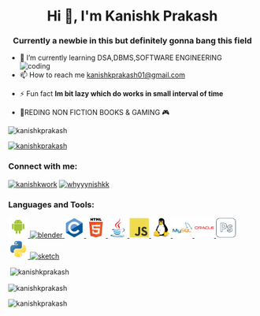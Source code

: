 <h1 align="center">Hi 👋, I'm Kanishk Prakash </h1>
<h3 align="center">Currently a newbie in this but definitely gonna bang this field</h3>

- 🌱 I’m currently learning DSA,DBMS,SOFTWARE ENGINEERING <img align="right" alt="coding" width="500" src="https://i.giphy.com/f3iwJFOVOwuy7K6FFw.webp">

- 📫 How to reach me kanishkprakash01@gmail.com

- ⚡ Fun fact **Im bit lazy which do works in small interval of time**

- 📖REDING NON FICTION BOOKS & GAMING 🎮

<p align="left"> <img src="https://komarev.com/ghpvc/?username=kanishkprakash&label=Profile%20views&color=0e75b6&style=flat" alt="kanishkprakash" /> </p>

<p align="left"> <a href="https://github.com/ryo-ma/github-profile-trophy"><img src="https://github-profile-trophy.vercel.app/?username=kanishkprakash" alt="kanishkprakash" /></a> </p>
<h3 align="left">Connect with me:</h3>
<p align="left">
<a href="https://twitter.com/kanishkwork" target="blank"><img align="center" src="https://raw.githubusercontent.com/rahuldkjain/github-profile-readme-generator/master/src/images/icons/Social/twitter.svg" alt="kanishkwork" height="30" width="40" /></a>
<a href="https://instagram.com/whyyynishkk" target="blank"><img align="center" src="https://raw.githubusercontent.com/rahuldkjain/github-profile-readme-generator/master/src/images/icons/Social/instagram.svg" alt="whyyynishkk" height="30" width="40" /></a>
</p>

<h3 align="left">Languages and Tools:</h3>
<p align="left"> <a href="https://developer.android.com" target="_blank" rel="noreferrer"> <img src="https://raw.githubusercontent.com/devicons/devicon/master/icons/android/android-original-wordmark.svg" alt="android" width="40" height="40"/> </a> <a href="https://www.blender.org/" target="_blank" rel="noreferrer"> <img src="https://download.blender.org/branding/community/blender_community_badge_white.svg" alt="blender" width="40" height="40"/> </a> <a href="https://www.cprogramming.com/" target="_blank" rel="noreferrer"> <img src="https://raw.githubusercontent.com/devicons/devicon/master/icons/c/c-original.svg" alt="c" width="40" height="40"/> </a> <a href="https://www.w3.org/html/" target="_blank" rel="noreferrer"> <img src="https://raw.githubusercontent.com/devicons/devicon/master/icons/html5/html5-original-wordmark.svg" alt="html5" width="40" height="40"/> </a> <a href="https://www.java.com" target="_blank" rel="noreferrer"> <img src="https://raw.githubusercontent.com/devicons/devicon/master/icons/java/java-original.svg" alt="java" width="40" height="40"/> </a> <a href="https://developer.mozilla.org/en-US/docs/Web/JavaScript" target="_blank" rel="noreferrer"> <img src="https://raw.githubusercontent.com/devicons/devicon/master/icons/javascript/javascript-original.svg" alt="javascript" width="40" height="40"/> </a> <a href="https://www.linux.org/" target="_blank" rel="noreferrer"> <img src="https://raw.githubusercontent.com/devicons/devicon/master/icons/linux/linux-original.svg" alt="linux" width="40" height="40"/> </a> <a href="https://www.mysql.com/" target="_blank" rel="noreferrer"> <img src="https://raw.githubusercontent.com/devicons/devicon/master/icons/mysql/mysql-original-wordmark.svg" alt="mysql" width="40" height="40"/> </a> <a href="https://www.oracle.com/" target="_blank" rel="noreferrer"> <img src="https://raw.githubusercontent.com/devicons/devicon/master/icons/oracle/oracle-original.svg" alt="oracle" width="40" height="40"/> </a> <a href="https://www.photoshop.com/en" target="_blank" rel="noreferrer"> <img src="https://raw.githubusercontent.com/devicons/devicon/master/icons/photoshop/photoshop-line.svg" alt="photoshop" width="40" height="40"/> </a> <a href="https://www.python.org" target="_blank" rel="noreferrer"> <img src="https://raw.githubusercontent.com/devicons/devicon/master/icons/python/python-original.svg" alt="python" width="40" height="40"/> </a> <a href="https://www.sketch.com/" target="_blank" rel="noreferrer"> <img src="https://www.vectorlogo.zone/logos/sketchapp/sketchapp-icon.svg" alt="sketch" width="40" height="40"/> </a> </p>



<p>&nbsp;<img align="center" src="https://github-readme-stats.vercel.app/api?username=kanishkprakash&show_icons=true&locale=en" alt="kanishkprakash" /></p>

<p><img align="center" src="https://github-readme-streak-stats.herokuapp.com/?user=kanishkprakash&" alt="kanishkprakash" /></p> 

<p><img align="left" src="https://github-readme-stats.vercel.app/api/top-langs?username=kanishkprakash&show_icons=true&locale=en&layout=compact" alt="kanishkprakash" /></p>





